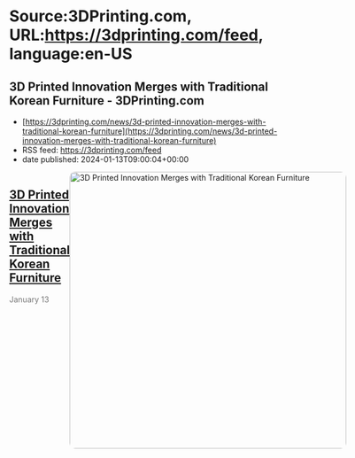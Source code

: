 # Source:3DPrinting.com, URL:https://3dprinting.com/feed, language:en-US

## 3D Printed Innovation Merges with Traditional Korean Furniture - 3DPrinting.com
 - [https://3dprinting.com/news/3d-printed-innovation-merges-with-traditional-korean-furniture](https://3dprinting.com/news/3d-printed-innovation-merges-with-traditional-korean-furniture)
 - RSS feed: https://3dprinting.com/feed
 - date published: 2024-01-13T09:00:04+00:00

<div style="display: flex;"><div><h2><a href="https://3dprinting.com/news/3d-printed-innovation-merges-with-traditional-korean-furniture/" target="_blank">3D Printed Innovation Merges with Traditional Korean Furniture</a></h2><span style="color: #777; font-size: 14px; margin-top: auto;">January 13</span></div><div><img alt="3D Printed Innovation Merges with Traditional Korean Furniture" class="attachment-singular-featured-thumb size-singular-featured-thumb wp-post-image" height="500" src="https://3dprinting.com/wp-content/uploads/image1-83-500x500.jpg" style="border-radius: 10px; overflow: hidden;" width="500" /></div></div>

